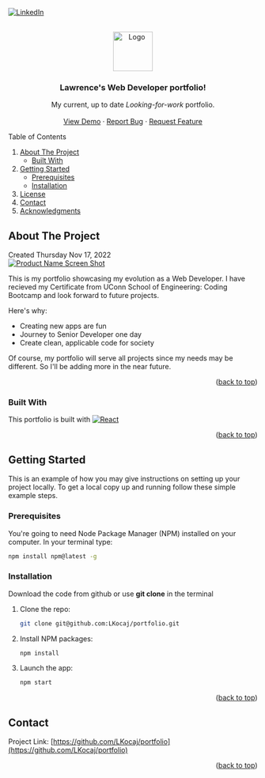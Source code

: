 <div id="top"></div>

[![LinkedIn][linkedin-shield]][linkedin-url]

<!-- PROJECT LOGO -->
<br />
<div align="center">
  <a href="https://github.com/othneildrew/Best-README-Template">
    <img src="images/logo.png" alt="Logo" width="80" height="80">
  </a>

  <h3 align="center">Lawrence's Web Developer portfolio!</h3>

  <p align="center">
    My current, up to date <i>Looking-for-work</i> portfolio.
    <br />
    <br />
    <a href="https://github.com/othneildrew/Best-README-Template">View Demo</a>
    ·
    <a href="https://github.com/othneildrew/Best-README-Template/issues">Report Bug</a>
    ·
    <a href="https://github.com/othneildrew/Best-README-Template/issues">Request Feature</a>
  </p>
</div>



<!-- TABLE OF CONTENTS -->

  <summary>Table of Contents</summary>
  <ol>
    <li>
      <a href="#about-the-project">About The Project</a>
      <ul>
        <li><a href="#built-with">Built With</a></li>
      </ul>
    </li>
    <li>
      <a href="#getting-started">Getting Started</a>
      <ul>
        <li><a href="#prerequisites">Prerequisites</a></li>
        <li><a href="#installation">Installation</a></li>
      </ul>
    </li>
    <li><a href="#license">License</a></li>
    <li><a href="#contact">Contact</a></li>
    <li><a href="#acknowledgments">Acknowledgments</a></li>
  </ol>




<!-- ABOUT THE PROJECT -->
## About The Project
Created Thursday Nov 17, 2022 <br>
[![Product Name Screen Shot][product-screenshot]](https://example.com)

This is my portfolio showcasing my evolution as a Web Developer. I have recieved my Certificate from UConn School of Engineering: Coding Bootcamp and look forward to future projects.

Here's why:
* Creating new apps are fun
* Journey to Senior Developer one day
* Create clean, applicable code for society

Of course, my portfolio will serve all projects since my needs may be different. So I'll be adding more in the near future.

<p align="right">(<a href="#top">back to top</a>)</p>

### Built With

This portfolio is built with
[![React][React.js]][React-url]

<p align="right">(<a href="#top">back to top</a>)</p>

## Getting Started

This is an example of how you may give instructions on setting up your project locally.
To get a local copy up and running follow these simple example steps.

### Prerequisites

You're going to need Node Package Manager (NPM) installed on your computer. 
In your terminal type:
  ```sh
  npm install npm@latest -g
  ```

### Installation

Download the code from github or use <b>git clone</b> in the terminal

1. Clone the repo:
   ```sh
   git clone git@github.com:LKocaj/portfolio.git
   ```
2. Install NPM packages:
   ```sh
   npm install
   ```
3. Launch the app:
   ```js
   npm start
   ```

<p align="right">(<a href="#top">back to top</a>)</p>

<!-- CONTACT -->
## Contact

<!-- Lawrence Kocaj - [@your_twitter](https://twitter.com/lawrence_kocaj) - lawrence@lawrencekocaj.com -->

Project Link: [https://github.com/LKocaj/portfolio](https://github.com/LKocaj/portfolio)

<p align="right">(<a href="#top">back to top</a>)</p>

<!-- Badge -->
[license-shield]: https://img.shields.io/github/license/othneildrew/Best-README-Template.svg?style=for-the-badge
[license-url]: https://github.com/othneildrew/Best-README-Template/blob/master/LICENSE.txt
[linkedin-shield]: https://img.shields.io/badge/-LinkedIn-black.svg?style=for-the-badge&logo=linkedin&colorB=555
[linkedin-url]: https://linkedin.com/in/lawrencekocaj/
[product-screenshot]: images/screenshot.png
[React.js]: https://img.shields.io/badge/React-20232A?style=for-the-badge&logo=react&logoColor=61DAFB
[React-url]: https://reactjs.org/
